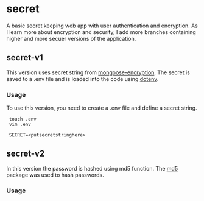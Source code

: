 # secret
A basic secret keeping web app with user authentication and encryption.
As I learn more about encryption and security, I add more branches containing higher and more secuer versions of the application.

## secret-v1
This version uses secret string from [mongoose-encryption](https://www.npmjs.com/package/mongoose-encryption). The secret is saved to a .env file and is loaded into the code using [dotenv](https://www.npmjs.com/package/dotenv). 

### Usage
To use this version, you need to create a .env file and define a secret string.

     touch .env
     vim .env
     
     SECRET=<putsecretstringhere>

## secret-v2
In this version the password is hashed using md5 function. The [md5](https://www.npmjs.com/package/md5) package was used to hash passwords.

### Usage
